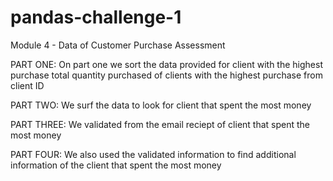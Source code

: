 # pandas-challenge-1
Module 4 - Data of Customer Purchase Assessment

PART ONE:
On part one we sort the data provided for client with the highest purchase
total quantity purchased of clients with the highest purchase from client ID 

PART TWO:
We surf the data to look for client that spent the most money
   
PART THREE:
We validated from the email reciept of client that spent the most money

PART FOUR:
We also used the validated information to find additional information 
of the client that spent the most money
